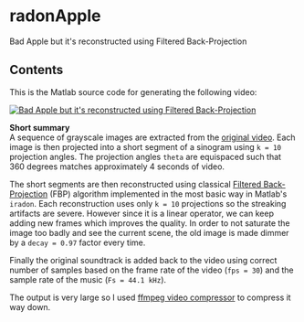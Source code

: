 # radonApple
 Bad Apple but it's reconstructed using Filtered Back-Projection

## Contents

This is the Matlab source code for generating the following video:

[![Bad Apple but it's reconstructed using Filtered Back-Projection](https://markdown-videos-api.jorgenkh.no/url?url=https%3A%2F%2Fyoutu.be%2FuKOXcam4qRs)](https://youtu.be/uKOXcam4qRs)

**Short summary**  
A sequence of grayscale images are extracted from the [original video](). Each image is then projected into a short segment of a sinogram using `k = 10` projection angles. The projection angles `theta` are equispaced such that 360 degrees matches approximately 4 seconds of video.

The short segments are then reconstructed using classical [Filtered Back-Projection](https://en.wikipedia.org/wiki/Radon_transform#Reconstruction_approaches) (FBP) algorithm implemented in the most basic way in Matlab's `iradon`. Each reconstruction uses only `k = 10` projections so the streaking artifacts are severe. However since it is a linear operator, we can keep adding new frames which improves the quality. In order to not saturate the image too badly and see the current scene, the old image is made dimmer by a `decay = 0.97` factor every time.

Finally the original soundtrack is added back to the video using correct number of samples based on the frame rate of the video (`fps = 30`) and the sample rate of the music (`Fs = 44.1 kHz`).

The output is very large so I used [ffmpeg video compressor](https://github.com/dmitsuo/ffmpeg-video-compressor) to compress it way down.